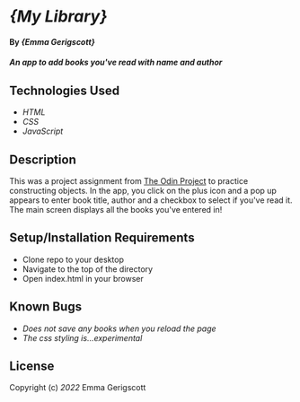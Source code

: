 # _{My Library}_

#### By _**{Emma Gerigscott}**_

#### _An app to add books you've read with name and author_

## Technologies Used

* _HTML_
* _CSS_
* _JavaScript_

## Description

This was a project assignment from [The Odin Project](https://www.theodinproject.com/lessons/node-path-javascript-library) to practice constructing objects. In the app, you click on the plus icon and a pop up appears to enter book title, author and a checkbox to select if you've read it. The main screen displays all the books you've entered in!

## Setup/Installation Requirements

* Clone repo to your desktop
* Navigate to the top of the directory
* Open index.html in your browser

## Known Bugs

* _Does not save any books when you reload the page_
* _The css styling is...experimental_

## License

Copyright (c) _2022_ Emma Gerigscott
